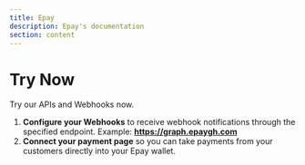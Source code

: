 ```yaml
---
title: Epay
description: Epay's documentation
section: content
---
```


# Try Now 

Try our APIs and Webhooks now.

1. **Configure your Webhooks** to receive webhook notifications through the specified endpoint. Example: **https://graph.epaygh.com**
2. **Connect your payment page** so you can take payments from your customers directly into your Epay wallet.